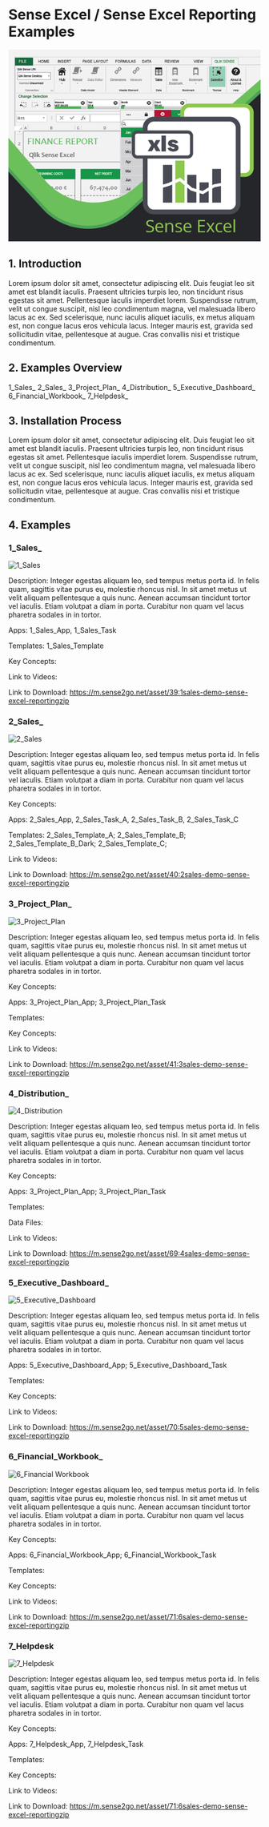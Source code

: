 # Sense Excel / Sense Excel Reporting Examples

![Cover](https://github.com/senseexcel/SER-Examples/blob/master/images/SE-Cover.PNG)


## 1. Introduction 

Lorem ipsum dolor sit amet, consectetur adipiscing elit. Duis feugiat leo sit amet est blandit iaculis. Praesent ultricies turpis leo, non tincidunt risus egestas sit amet. Pellentesque iaculis imperdiet lorem. Suspendisse rutrum, velit ut congue suscipit, nisl leo condimentum magna, vel malesuada libero lacus ac ex. Sed scelerisque, nunc iaculis aliquet iaculis, ex metus aliquam est, non congue lacus eros vehicula lacus. Integer mauris est, gravida sed sollicitudin vitae, pellentesque at augue. Cras convallis nisi et tristique condimentum.


## 2. Examples Overview

1_Sales_
2_Sales_
3_Project_Plan_
4_Distribution_
5_Executive_Dashboard_
6_Financial_Workbook_
7_Helpdesk_


## 3. Installation Process

Lorem ipsum dolor sit amet, consectetur adipiscing elit. Duis feugiat leo sit amet est blandit iaculis. Praesent ultricies turpis leo, non tincidunt risus egestas sit amet. Pellentesque iaculis imperdiet lorem. Suspendisse rutrum, velit ut congue suscipit, nisl leo condimentum magna, vel malesuada libero lacus ac ex. Sed scelerisque, nunc iaculis aliquet iaculis, ex metus aliquam est, non congue lacus eros vehicula lacus. Integer mauris est, gravida sed sollicitudin vitae, pellentesque at augue. Cras convallis nisi et tristique condimentum.


## 4. Examples

### 1_Sales_

![1_Sales](https://senseexcel.com/assets/images/examples/1_Sales.png)

Description: Integer egestas aliquam leo, sed tempus metus porta id. In felis quam, sagittis vitae purus eu, molestie rhoncus nisl. In sit amet metus ut velit aliquam pellentesque a quis nunc. Aenean accumsan tincidunt tortor vel iaculis. Etiam volutpat a diam in porta. Curabitur non quam vel lacus pharetra sodales in in tortor.

Apps: 1_Sales_App, 1_Sales_Task

Templates: 1_Sales_Template

Key Concepts:

Link to Videos:

Link to Download: https://m.sense2go.net/asset/39:1sales-demo-sense-excel-reportingzip


### 2_Sales_

![2_Sales](https://senseexcel.com/assets/images/examples/2_Sales_a.png)

Description: Integer egestas aliquam leo, sed tempus metus porta id. In felis quam, sagittis vitae purus eu, molestie rhoncus nisl. In sit amet metus ut velit aliquam pellentesque a quis nunc. Aenean accumsan tincidunt tortor vel iaculis. Etiam volutpat a diam in porta. Curabitur non quam vel lacus pharetra sodales in in tortor.

Key Concepts:

Apps: 2_Sales_App, 2_Sales_Task_A, 2_Sales_Task_B, 2_Sales_Task_C

Templates: 2_Sales_Template_A; 2_Sales_Template_B; 2_Sales_Template_B_Dark; 2_Sales_Template_C;

Link to Videos:

Link to Download: https://m.sense2go.net/asset/40:2sales-demo-sense-excel-reportingzip


### 3_Project_Plan_

![3_Project_Plan](https://senseexcel.com/assets/images/examples/3_projectplan.png)


Description: Integer egestas aliquam leo, sed tempus metus porta id. In felis quam, sagittis vitae purus eu, molestie rhoncus nisl. In sit amet metus ut velit aliquam pellentesque a quis nunc. Aenean accumsan tincidunt tortor vel iaculis. Etiam volutpat a diam in porta. Curabitur non quam vel lacus pharetra sodales in in tortor.

Key Concepts:

Apps: 3_Project_Plan_App; 3_Project_Plan_Task 

Templates:

Key Concepts:

Link to Videos:

Link to Download: https://m.sense2go.net/asset/41:3sales-demo-sense-excel-reportingzip

### 4_Distribution_

![4_Distribution](https://senseexcel.com/assets/images/examples/4_distribution.png)

Description: Integer egestas aliquam leo, sed tempus metus porta id. In felis quam, sagittis vitae purus eu, molestie rhoncus nisl. In sit amet metus ut velit aliquam pellentesque a quis nunc. Aenean accumsan tincidunt tortor vel iaculis. Etiam volutpat a diam in porta. Curabitur non quam vel lacus pharetra sodales in in tortor.

Key Concepts:

Apps: 3_Project_Plan_App; 3_Project_Plan_Task 

Templates:

Data Files:

Link to Videos:

Link to Download: https://m.sense2go.net/asset/69:4sales-demo-sense-excel-reportingzip

### 5_Executive_Dashboard_

![5_Executive_Dashboard](https://senseexcel.com/assets/images/examples/5_executive-dashboard.png)


Description: Integer egestas aliquam leo, sed tempus metus porta id. In felis quam, sagittis vitae purus eu, molestie rhoncus nisl. In sit amet metus ut velit aliquam pellentesque a quis nunc. Aenean accumsan tincidunt tortor vel iaculis. Etiam volutpat a diam in porta. Curabitur non quam vel lacus pharetra sodales in in tortor.

Apps: 5_Executive_Dashboard_App; 5_Executive_Dashboard_Task

Templates:  

Key Concepts:

Link to Videos:

Link to Download: https://m.sense2go.net/asset/70:5sales-demo-sense-excel-reportingzip


### 6_Financial_Workbook_

![6_Financial Workbook](https://senseexcel.com/assets/images/examples/6_financial-workbook.png)

Description: Integer egestas aliquam leo, sed tempus metus porta id. In felis quam, sagittis vitae purus eu, molestie rhoncus nisl. In sit amet metus ut velit aliquam pellentesque a quis nunc. Aenean accumsan tincidunt tortor vel iaculis. Etiam volutpat a diam in porta. Curabitur non quam vel lacus pharetra sodales in in tortor.

Key Concepts:

Apps: 6_Financial_Workbook_App; 6_Financial_Workbook_Task

Templates:

Key Concepts:

Link to Videos:

Link to Download: https://m.sense2go.net/asset/71:6sales-demo-sense-excel-reportingzip


### 7_Helpdesk

![7_Helpdesk](https://senseexcel.com/assets/images/examples/7_helpdesk.png)

Description: Integer egestas aliquam leo, sed tempus metus porta id. In felis quam, sagittis vitae purus eu, molestie rhoncus nisl. In sit amet metus ut velit aliquam pellentesque a quis nunc. Aenean accumsan tincidunt tortor vel iaculis. Etiam volutpat a diam in porta. Curabitur non quam vel lacus pharetra sodales in in tortor.

Key Concepts:

Apps: 7_Helpdesk_App, 7_Helpdesk_Task

Templates:

Key Concepts:

Link to Videos:

Link to Download: https://m.sense2go.net/asset/71:6sales-demo-sense-excel-reportingzip


